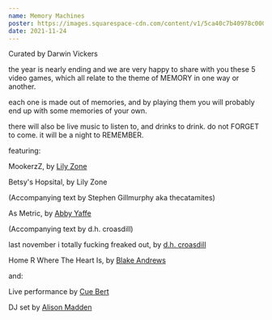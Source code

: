 ```yaml
---
name: Memory Machines
poster: https://images.squarespace-cdn.com/content/v1/5ca40c7b40978c0001458f5d/1637532000163-K4V67ZQ5TOC8V13L16RU/flier+-+Darwin+Vickers.png?format=2500w
date: 2021-11-24
---
```


Curated by Darwin Vickers

the year is nearly ending and we are very happy to share with you these 5 video games, which all relate to the theme of MEMORY in one way or another.

each one is made out of memories, and by playing them you will probably end up with some memories of your own.

there will also be live music to listen to, and drinks to drink. do not FORGET to come. it will be a night to REMEMBER.

featuring:

MookerzZ, by [Lily Zone](cicadamarionette.com)

Betsy's Hopsital, by Lily Zone

(Accompanying text by Stephen Gillmurphy aka thecatamites)

As Metric, by [Abby Yaffe](twitter.com/kirij0)

(Accompanying text by d.h. croasdill)

last november i totally fucking freaked out, by [d.h. croasdill](twitter.com/hotlocalwizards)

Home R Where The Heart Is, by [Blake Andrews](twitter.com/snakesandrews)

and:

Live performance by [Cue Bert](twitter.com/super8ude)

DJ set by [Alison Madden](twitter.com/hotcockdeath)